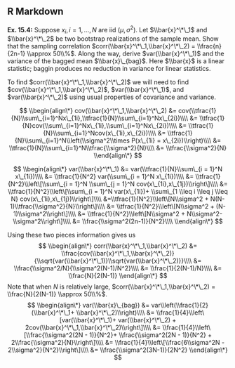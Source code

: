 R Markdown
----------

**Ex. 15.4:** Suppose *x*<sub>*i*</sub>, *i* = 1, …, *N* are iid
(*μ*, *σ*<sup>2</sup>). Let $\\bar{x}^\*\_1$ and $\\bar{x}^\*\_2$ be two
bootstrap realizations of the sample mean. Show that the sampling
correlation
$corr(\\bar{x}^\*\_1,\\bar{x}^\*\_2) = \\frac{n}{2n-1} \\approx 50\\%$.
Along the way, derive $var(\\bar{x}^\*\_1)$ and the variance of the
bagged mean $\\bar{x}\_{bag}$. Here $\\bar{x}$ is a linear statistic;
baggin produces no reduction in variance for linear statistics.

To find $corr(\\bar{x}^\*\_1,\\bar{x}^\*\_2)$ we will need to find
$cov(\\bar{x}^\*\_1,\\bar{x}^\*\_2)$, $var(\\bar{x}^\*\_1)$, and
$var(\\bar{x}^\*\_2)$ using usual properties of covariance and variance.

$$
\\begin{align\*}
cov(\\bar{x}^\*\_1,\\bar{x}^\*\_2) &= cov(\\tfrac{1}{N}\\sum\_{i=1}^Nx\_{1i},\\tfrac{1}{N}\\sum\_{i=1}^Nx\_{2i})\\\\
&= \\tfrac{1}{N}cov(\\sum\_{i=1}^Nx\_{1i},\\sum\_{i=1}^Nx\_{2i})\\\\
&= \\tfrac{1}{N}\\sum\_{i=1}^Ncov(x\_{1i},x\_{2i})\\\\
&= \\tfrac{1}{N}\\sum\_{i=1}^N\\left(\\sigma^2\\times P(x\_{1i} = x\_{2i})\\right)\\\\
&= \\tfrac{1}{N}\\sum\_{i=1}^N\\tfrac{\\sigma^2}{N}\\\\
&= \\tfrac{\\sigma^2}{N}
\\end{align\*}
$$

$$
\\begin{align\*}
var(\\bar{x}^\*\_1) &= var(\\tfrac{1}{N}\\sum\_{i = 1}^N x\_{1i})\\\\
&= \\tfrac{1}{N^2} var(\\sum\_{i = 1}^N x\_{1i})\\\\
&= \\tfrac{1}{N^2}\\left\[\\sum\_{i = 1}^N \\sum\_{j = 1}^N cov(x\_{1i},x\_{1j})\\right\]\\\\
&= \\tfrac{1}{N^2}\\left\[\\sum\_{i = 1}^N var(x\_{1i})+  \\sum\_{1 \\leq i \\leq j \\leq N} cov(x\_{1i},x\_{1j})\\right\]\\\\
&=\\tfrac{1}{N^2}\\left\[N\\sigma^2 + N(N-1)\\tfrac{\\sigma^2}{N}\\right\]\\\\
&= \\tfrac{1}{N^2}\\left\[N\\sigma^2 + (N-1)\\sigma^2\\right\]\\\\
&= \\tfrac{1}{N^2}\\left\[N\\sigma^2 + N\\sigma^2-\\sigma^2\\right\]\\\\
&= \\frac{\\sigma^2(2n-1)}{N^2}\\\\
\\end{align\*}
$$

Using these two pieces information gives us
$$
\\begin{align\*}
corr(\\bar{x}^\*\_1,\\bar{x}^\*\_2) &= \\frac{cov(\\bar{x}^\*\_1,\\bar{x}^\*\_2)}{\\sqrt{var(\\bar{x}^\*\_1)}\\sqrt{var(\\bar{x}^\*\_2)}}\\\\
&= \\frac{\\sigma^2/N}{\\sigma^2(N-1)/N^2}\\\\
&=  \\frac{1}{2(N-1)/N}\\\\
&= \\frac{N}{2(N-1)}
\\end{align\*}
$$
 Note that when *N* is relatively large,
$corr(\\bar{x}^\*\_1,\\bar{x}^\*\_2) = \\frac{N}{2(N-1)} \\approx 50\\%$.
$$
\\begin{align\*}
var(\\bar{x}\_{bag}) &= var\\left(\\frac{1}{2}(\\bar{x}^\*\_1+ \\bar{x}^\*\_2)\\right)\\\\
&= \\frac{1}{4}\\left\[var(\\bar{x}^\*\_1)+ var(\\bar{x}^\*\_2) + 2cov(\\bar{x}^\*\_1,\\bar{x}^\*\_2)\\right\]\\\\
&= \\frac{1}{4}\\left\[\\frac{\\sigma^2(2N - 1)}{N^2}+ \\frac{\\sigma^2(2N - 1)}{N^2} + 2\\frac{\\sigma^2}{N}\\right\]\\\\
&= \\frac{1}{4}\\left\[\\frac{6\\sigma^2N - 2\\sigma^2}{N^2}\\right\]\\\\
&= \\frac{\\sigma^2(3N-1)}{2N^2}
\\end{align\*}
$$
